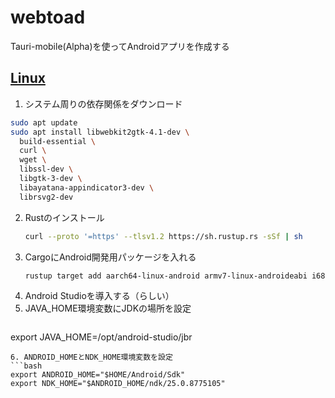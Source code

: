 # webtoad
Tauri-mobile(Alpha)を使ってAndroidアプリを作成する

## [Linux](https://next--tauri.netlify.app/next/guides/getting-started/prerequisites/linux)
1. システム周りの依存関係をダウンロード
  ```bash
  sudo apt update
  sudo apt install libwebkit2gtk-4.1-dev \
    build-essential \
    curl \
    wget \
    libssl-dev \
    libgtk-3-dev \
    libayatana-appindicator3-dev \
    librsvg2-dev
  ```
2. Rustのインストール
   ```bash
   curl --proto '=https' --tlsv1.2 https://sh.rustup.rs -sSf | sh
   ```
3. CargoにAndroid開発用パッケージを入れる
   ```bash
   rustup target add aarch64-linux-android armv7-linux-androideabi i686-linux-android x86_64-linux-android
   ```
4. Android Studioを導入する（らしい）
5. JAVA_HOME環境変数にJDKの場所を設定
   ```bash
  export JAVA_HOME=/opt/android-studio/jbr
   ```
6. ANDROID_HOMEとNDK_HOME環境変数を設定
  ```bash
  export ANDROID_HOME="$HOME/Android/Sdk"
  export NDK_HOME="$ANDROID_HOME/ndk/25.0.8775105"
  ```


